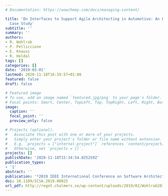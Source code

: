 ```yaml
---
# Documentation: https://wowchemy.com/docs/managing-content/

title: 'On Interfaces to Support Agile Architecting in Automotive: An Exploratory
  Case Study'
subtitle: ''
summary: ''
authors:
- R. Wohlrab
- P. Pelliccione
- E. Knauss
- R. Heldal
tags: []
categories: []
date: '2019-03-01'
lastmod: 2020-11-18T16:19:57+01:00
featured: false
draft: false

# Featured image
# To use, add an image named `featured.jpg/png` to your page's folder.
# Focal points: Smart, Center, TopLeft, Top, TopRight, Left, Right, BottomLeft, Bottom, BottomRight.
image:
  caption: ''
  focal_point: ''
  preview_only: false

# Projects (optional).
#   Associate this post with one or more of your projects.
#   Simply enter your project's folder or file name without extension.
#   E.g. `projects = ["internal-project"]` references `content/project/deep-learning/index.md`.
#   Otherwise, set `projects = []`.
projects: []
publishDate: '2020-11-18T15:34:54.825259Z'
publication_types:
- '1'
abstract: ''
publication: '*2019 IEEE International Conference on Software Architecture (ICSA)*'
doi: 10.1109/ICSA.2019.00025
url_pdf: http://regot.chalmers.se/wp-content/uploads/2019/02/Wohlrab2019_ICSA_Interfaces.pdf
---
```

